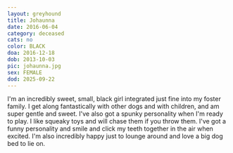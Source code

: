 ```yaml
---
layout: greyhound
title: Johaunna
date: 2016-06-04
category: deceased
cats: no
color: BLACK
doa: 2016-12-18
dob: 2013-10-03
pic: johaunna.jpg
sex: FEMALE
dod: 2025-09-22
---
```


I'm an incredibly sweet, small, black girl integrated just fine into my foster family.  I get along fantastically with other dogs and with children, and am super gentle and sweet.  I've also got a spunky personality when I'm ready to play.  I like squeaky toys and will chase them if you throw them.  I've got a funny personality and smile and click my teeth together in the air when excited.  I'm also incredibly happy just to lounge around and love a big dog bed to lie on.  
